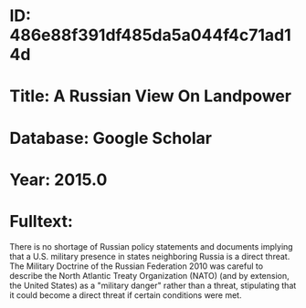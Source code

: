 # ID: 486e88f391df485da5a044f4c71ad14d
# Title: A Russian View On Landpower
# Database: Google Scholar
# Year: 2015.0
# Fulltext:
There is no shortage of Russian policy statements and documents implying that a U.S. military presence in states neighboring Russia is a direct threat.
The Military Doctrine of the Russian Federation 2010 was careful to describe the North Atlantic Treaty Organization (NATO) (and by extension, the United States) as a "military danger" rather than a threat, stipulating that it could become a direct threat if certain conditions were met.